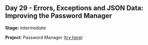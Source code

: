 ## Day 29 - Errors, Exceptions and JSON Data: Improving the Password Manager

**Stage:** Intermediate

**Project:** Password Manager ([try here]())